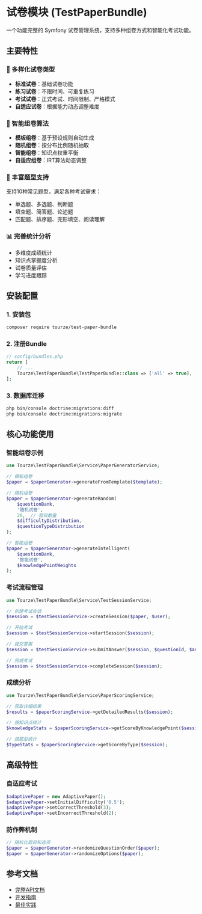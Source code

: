 # 试卷模块 (TestPaperBundle)

一个功能完整的 Symfony 试卷管理系统，支持多种组卷方式和智能化考试功能。

## 主要特性

### 🎯 多样化试卷类型
- **标准试卷**：基础试卷功能
- **练习试卷**：不限时间、可重复练习
- **考试试卷**：正式考试、时间限制、严格模式
- **自适应试卷**：根据能力动态调整难度

### 🤖 智能组卷算法
- **模板组卷**：基于预设规则自动生成
- **随机组卷**：按分布比例随机抽取
- **智能组卷**：知识点权重平衡
- **自适应组卷**：IRT算法动态调整

### 📝 丰富题型支持
支持10种常见题型，满足各种考试需求：
- 单选题、多选题、判断题
- 填空题、简答题、论述题
- 匹配题、排序题、完形填空、阅读理解

### 📊 完善统计分析
- 多维度成绩统计
- 知识点掌握度分析
- 试卷质量评估
- 学习进度跟踪

## 安装配置

### 1. 安装包
```bash
composer require tourze/test-paper-bundle
```

### 2. 注册Bundle
```php
// config/bundles.php
return [
    // ...
    Tourze\TestPaperBundle\TestPaperBundle::class => ['all' => true],
];
```

### 3. 数据库迁移
```bash
php bin/console doctrine:migrations:diff
php bin/console doctrine:migrations:migrate
```

## 核心功能使用

### 智能组卷示例
```php
use Tourze\TestPaperBundle\Service\PaperGeneratorService;

// 模板组卷
$paper = $paperGenerator->generateFromTemplate($template);

// 随机组卷
$paper = $paperGenerator->generateRandom(
    $questionBank,
    '随机试卷',
    20,  // 题目数量
    $difficultyDistribution,
    $questionTypeDistribution
);

// 智能组卷
$paper = $paperGenerator->generateIntelligent(
    $questionBank,
    '智能试卷',
    $knowledgePointWeights
);
```

### 考试流程管理
```php
use Tourze\TestPaperBundle\Service\TestSessionService;

// 创建考试会话
$session = $testSessionService->createSession($paper, $user);

// 开始考试
$session = $testSessionService->startSession($session);

// 提交答案
$session = $testSessionService->submitAnswer($session, $questionId, $answer);

// 完成考试
$session = $testSessionService->completeSession($session);
```

### 成绩分析
```php
use Tourze\TestPaperBundle\Service\PaperScoringService;

// 获取详细结果
$results = $paperScoringService->getDetailedResults($session);

// 按知识点统计
$knowledgeStats = $paperScoringService->getScoreByKnowledgePoint($session);

// 按题型统计
$typeStats = $paperScoringService->getScoreByType($session);
```

## 高级特性

### 自适应考试
```php
$adaptivePaper = new AdaptivePaper();
$adaptivePaper->setInitialDifficulty('0.5');
$adaptivePaper->setCorrectThreshold(3);
$adaptivePaper->setIncorrectThreshold(2);
```

### 防作弊机制
```php
// 随机化题目和选项
$paper = $paperGenerator->randomizeQuestionOrder($paper);
$paper = $paperGenerator->randomizeOptions($paper);
```

## 参考文档

- [完整API文档](README.md)
- [开发指南](docs/development.md)
- [最佳实践](docs/best-practices.md)

